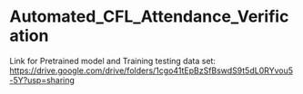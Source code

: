 # Automated_CFL_Attendance_Verification
Link for Pretrained model and Training testing data set: https://drive.google.com/drive/folders/1cgo41tEpBzSfBswdS9t5dL0RYvou5-5Y?usp=sharing
